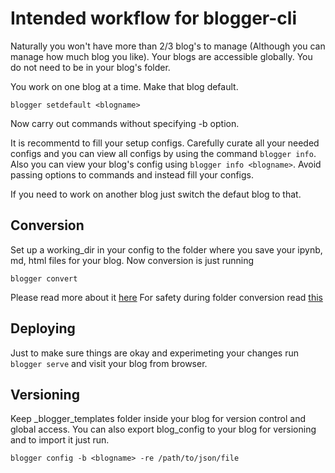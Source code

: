 # Intended workflow for blogger-cli
Naturally you won't have more than 2/3 blog's to manage (Although you can manage how much blog you like).
Your blogs are accessible globally. You do not need to be in your blog's folder.

You work on one blog at a time. Make that blog default.
```
blogger setdefault <blogname>
```
Now carry out commands without specifying -b option.

It is recommentd to fill your setup configs. Carefully curate all your needed configs and you can view all configs by using the command ```blogger info```.  Also you can view your blog's config using ```blogger info <blogname>```.
Avoid passing options to commands  and instead fill your configs.

If you need to work on another blog  just switch the defaut blog to that.

## Conversion
Set up a working_dir in your config to the folder where you save your ipynb, md, html files for your blog.
Now conversion is just running
```
blogger convert
```
Please read more about it [here](customizing.md#recommended-workflow)
For safety during folder conversion read [this](customizing.md#conversion-of-folder)

## Deploying
Just to make sure things are okay and experimeting your changes run ```blogger serve``` and visit your blog from browser.

## Versioning
Keep _blogger_templates folder inside your blog for version control and global access. You can also export blog_config to your blog for versioning and to import it just run.
```
blogger config -b <blogname> -re /path/to/json/file
```
